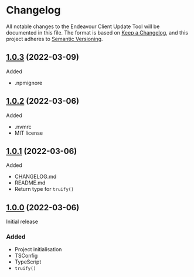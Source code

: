 # Changelog
All notable changes to the Endeavour Client Update Tool will be documented in this file. The format is based on [Keep a Changelog],
and this project adheres to [Semantic Versioning].

[Keep a Changelog]: https://keepachangelog.com/en/1.0.0/
[Semantic Versioning]: https://semver.org/spec/v2.0.0.html

## [1.0.3] (2022-03-09)

Added
- .npmignore

## [1.0.2] (2022-03-06)

Added
- .nvmrc
- MIT license

## [1.0.1] (2022-03-06)

Added
- CHANGELOG.md
- README.md
- Return type for `truify()`

## [1.0.0] (2022-03-06)
Initial release

### Added

- Project initialisation
- TSConfig
- TypeScript
- `truify()`

[1.0.3]: https://github.com/Miljoen/truify/releases/tag/1.0.3
[1.0.2]: https://github.com/Miljoen/truify/releases/tag/1.0.2
[1.0.1]: https://github.com/Miljoen/truify/releases/tag/1.0.1
[1.0.0]: https://github.com/Miljoen/truify/releases/tag/1.0.0